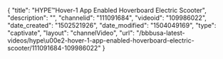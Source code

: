 {
    "title": "HYPE&trade;Hover-1 App Enabled Hoverboard Electric Scooter",
    "description": "",
    "channelid": "111091684",
    "videoid": "109986022",
    "date_created": "1502521926",
    "date_modified": "1504049169",
    "type": "captivate",
    "layout": "channelVideo",
    "url": "\/bbbusa-latest-videos\/hype\u00e2-hover-1-app-enabled-hoverboard-electric-scooter\/111091684-109986022"
}